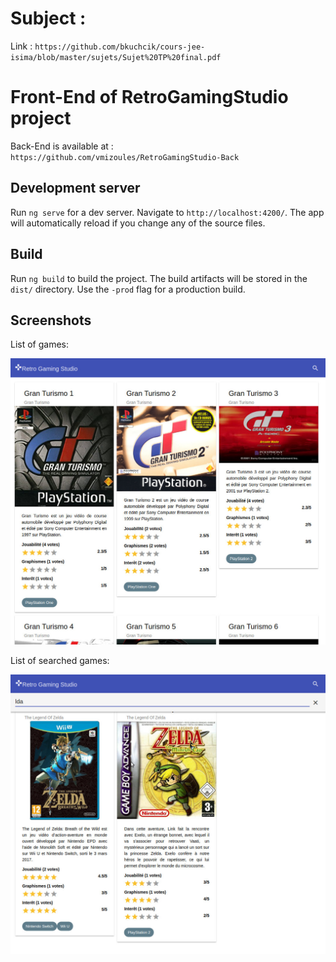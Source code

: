 # Subject :

Link : `https://github.com/bkuchcik/cours-jee-isima/blob/master/sujets/Sujet%20TP%20final.pdf`

# Front-End of RetroGamingStudio project

Back-End is available at : `https://github.com/vmizoules/RetroGamingStudio-Back`

## Development server
Run `ng serve` for a dev server. Navigate to `http://localhost:4200/`. The app will automatically reload if you change any of the source files.

## Build

Run `ng build` to build the project. The build artifacts will be stored in the `dist/` directory. Use the `-prod` flag for a production build.

## Screenshots

List of games:

![Screenshot](/screenshots/game-list.jpg?raw=true "Screenshot game list")

List of searched games:

![Screenshot](/screenshots/game-research.jpg?raw=true "Screenshot game research")

